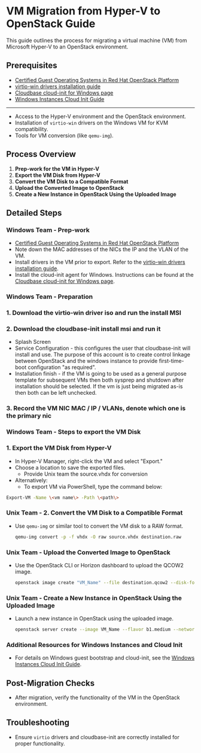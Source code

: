 # VM Migration from Hyper-V to OpenStack Guide

This guide outlines the process for migrating a virtual machine (VM) from Microsoft Hyper-V to an OpenStack environment.

## Prerequisites
- [Certified Guest Operating Systems in Red Hat OpenStack Platform](https://access.redhat.com/articles/973163)
- [virtio-win drivers installation guide](https://github.com/)
- [Cloudbase cloud-init for Windows page](https://github.com/cloudbase/cloudbase-init)
- [Windows Instances Cloud Init Guide](https://github.com/gprocunier/dcib/blob/main/openstack/misc/windows-instances-cloud-init.md)
---

- Access to the Hyper-V environment and the OpenStack environment.
- Installation of `virtio-win` drivers on the Windows VM for KVM compatibility.
- Tools for VM conversion (like `qemu-img`).

## Process Overview

1. **Prep-work for the VM in Hyper-V**
2. **Export the VM Disk from Hyper-V**
3. **Convert the VM Disk to a Compatible Format**
4. **Upload the Converted Image to OpenStack**
5. **Create a New Instance in OpenStack Using the Uploaded Image**

## Detailed Steps

### Windows Team - Prep-work

- [Certified Guest Operating Systems in Red Hat OpenStack Platform](https://access.redhat.com/articles/973163)
- Note down the MAC addresses of the NICs the IP and the VLAN of the VM.
- Install drivers in the VM prior to export. Refer to the [virtio-win drivers installation guide](https://github.com/virtio-win/virtio-win-pkg-scripts/blob/master/README.md).
- Install the cloud-init agent for Windows. Instructions can be found at the [Cloudbase cloud-init for Windows page](https://github.com/cloudbase/cloudbase-init).

### Windows Team - Preparation
### 1. Download the virtio-win driver iso and run the install MSI

### 2. Download the cloudbase-init install msi and run it
- Splash Screen
- Service Configuration - this configures the user that cloudbase-init will install and use.  The purpose of this account is to create control linkage between OpenStack and the windows instance to provide first-time-boot configuration "as required".
- Installation finish - if the VM is going to be used as a general purpose template for subsequent VMs then both sysprep and shutdown after installation should be selected.  If the vm is just being migrated as-is then both can be left unchecked.

### 3. Record the VM NIC MAC / IP / VLANs, denote which one is the primary nic

### Windows Team - Steps to export the VM Disk
### 1. Export the VM Disk from Hyper-V
- In Hyper-V Manager, right-click the VM and select "Export."
- Choose a location to save the exported files.
    - Provide Unix team the source.vhdx for conversion
- Alternatively:
  - To export VM via PowerShell, type the command below:
```bash
Export-VM -Name \<vm name\> -Path \<path\>
```
### Unix Team - 2. Convert the VM Disk to a Compatible Format

- Use `qemu-img` or similar tool to convert the VM disk to a RAW format.

  ```bash
  qemu-img convert -p -f vhdx -O raw source.vhdx destination.raw
  ```

### Unix Team - Upload the Converted Image to OpenStack

- Use the OpenStack CLI or Horizon dashboard to upload the QCOW2 image.

  ```bash
  openstack image create "VM_Name" --file destination.qcow2 --disk-format raw --container-format bare --public
  ```

### Unix Team - Create a New Instance in OpenStack Using the Uploaded Image

- Launch a new instance in OpenStack using the uploaded image.

  ```bash
  openstack server create --image VM_Name --flavor b1.medium --network private_network VM_Instance_Name
  ```

### Additional Resources for Windows Instances and Cloud Init

- For details on Windows guest bootstrap and cloud-init, see the [Windows Instances Cloud Init Guide](https://github.com/gprocunier/dcib/blob/main/openstack/misc/windows-instances-cloud-init.md).

## Post-Migration Checks

- After migration, verify the functionality of the VM in the OpenStack environment.

## Troubleshooting

- Ensure `virtio` drivers and cloudbase-init are correctly installed for proper functionality.
